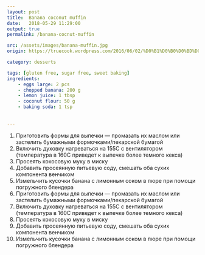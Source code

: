 ```yaml
---
layout: post
title:  Banana coconut muffin
date:   2018-05-29 11:29:00
output: true
permalink: /banana-cocnut-muffin

src: /assets/images/banana-muffin.jpg
origin: https://truecook.wordpress.com/2016/06/02/%D0%B1%D0%B0%D0%BD%D0%B0%D0%BD%D0%BE%D0%B2%D1%8B%D0%B9-%D0%BA%D0%B5%D0%BA%D1%81-%D0%BD%D0%B0-%D0%BA%D0%BE%D0%BA%D0%BE%D1%81%D0%BE%D0%B2%D0%BE%D0%B9-%D0%BC%D1%83%D0%BA%D0%B5-%D0%B1%D0%B5%D0%B7-%D0%B3/

category: desserts

tags: [gluten free, sugar free, sweet baking]
ingredients: 
    - eggs large: 2 pcs
    - chopped banana: 200 g
    - lemon juice: 1 tbsp
    - coconut flour: 50 g
    - baking soda: 1 tsp
   
 
---
```

1. Приготовить формы для выпечки — промазать их маслом или застелить бумажными формочками/пекарской бумагой
2. Включить духовку нагреваться на 155С с вентилятором (температура в 160С приведет к выпечке более темного кекса)
3. Просеять кокосовую муку в миску
4. Добавить просеянную питьевую соду, смешать оба сухих компонента венчиком
5. Измельчить кусочки банана с лимонным соком в пюре при помощи погружного блендера
1. Приготовить формы для выпечки — промазать их маслом или застелить бумажными формочками/пекарской бумагой
2. Включить духовку нагреваться на 155С с вентилятором (температура в 160С приведет к выпечке более темного кекса)
3. Просеять кокосовую муку в миску
4. Добавить просеянную питьевую соду, смешать оба сухих компонента венчиком
5. Измельчить кусочки банана с лимонным соком в пюре при помощи погружного блендера

